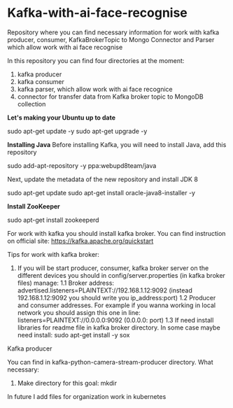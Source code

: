# Kafka-with-ai-face-recognise
Repository where you can find necessary information for work with kafka producer, consumer, KafkaBrokerTopic to Mongo Connector and Parser which allow work with ai face recognise

In this repository you can find four directories at the moment: 
1. kafka producer
2. kafka consumer
3. kafka parser, which allow work with ai face recognice
4. connector for transfer data from Kafka broker topic to MongoDB collection

<b>Let's making your Ubuntu up to date</b>

sudo apt-get update -y
sudo apt-get upgrade -y

<b>Installing Java</b>
Before installing Kafka, you will need to install Java, add this repository

sudo add-apt-repository -y ppa:webupd8team/java

Next, update the metadata of the new repository and install JDK 8

sudo apt-get update
sudo apt-get install oracle-java8-installer -y

<b>Install ZooKeeper</b>

sudo apt-get install zookeeperd

For work with kafka you should install kafka broker. You can find instruction on official site: https://kafka.apache.org/quickstart

Tips for work with kafka broker:
1. If you will be start producer, consumer, kafka broker server on the different devices you should in config/server.properties (in kafka broker files) manage: 
  1.1 Broker address: advertised.listeners=PLAINTEXT://192.168.1.12:9092 (instead 192.168.1.12:9092 you should write you ip_address:port)
  1.2 Producer and consumer addresses. For example if you wanna working in local network you should assign this one in line: listeners=PLAINTEXT://0.0.0.0:9092 (0.0.0.0: port)
  1.3 If need install libraries for readme file in kafka broker directory. In some case maybe need install: sudo apt-get install -y sox

Kafka producer

You can find in kafka-python-camera-stream-producer directory. What necessary:
1. Make directory for this goal:
mkdir 

In future I add files for organization work in kubernetes
